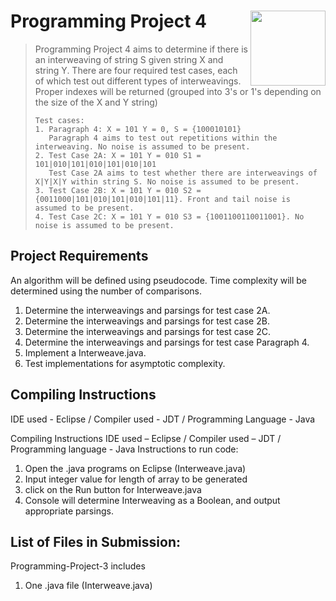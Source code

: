 # Programming Project 4 <img src="man/figures/logo.png" align="right" alt="" width="120" />

> Programming Project 4 aims to determine if there is an interweaving of string S given string X and string Y.
> There are four required test cases, each of which test out different types of interweavings.
> Proper indexes will be returned (grouped into 3's or 1's depending on the size of the X and Y string)
>
>     Test cases:
>     1. Paragraph 4: X = 101 Y = 0, S = {100010101}
>        Paragraph 4 aims to test out repetitions within the interweaving. No noise is assumed to be present. 
>     2. Test Case 2A: X = 101 Y = 010 S1 = 101|010|101|010|101|010|101
>        Test Case 2A aims to test whether there are interweavings of X|Y|X|Y within string S. No noise is assumed to be present.
>     3. Test Case 2B: X = 101 Y = 010 S2 = {0011000|101|010|101|010|101|11}. Front and tail noise is assumed to be present.
>     4. Test Case 2C: X = 101 Y = 010 S3 = {1001100110011001}. No noise is assumed to be present.
> 

## Project Requirements

An algorithm will be defined using pseudocode.
Time complexity will be determined using the number of comparisons.

  1. Determine the interweavings and parsings for test case 2A.
  2. Determine the interweavings and parsings for test case 2B.
  3. Determine the interweavings and parsings for test case 2C.
  4. Determine the interweavings and parsings for test case Paragraph 4.
  5. Implement a Interweave.java.
  6. Test implementations for asymptotic complexity.
  
## Compiling Instructions
IDE used - Eclipse / Compiler used - JDT / Programming Language - Java

Compiling Instructions
IDE used – Eclipse / Compiler used – JDT / Programming language - Java
Instructions to run code:

  1.	Open the .java programs on Eclipse (Interweave.java)
  2.	Input integer value for length of array to be generated
  3.	click on the Run button for Interweave.java
  4.	Console will determine Interweaving as a Boolean, and output appropriate parsings.

## List of Files in Submission:
Programming-Project-3 includes 
1. One .java file (Interweave.java)



